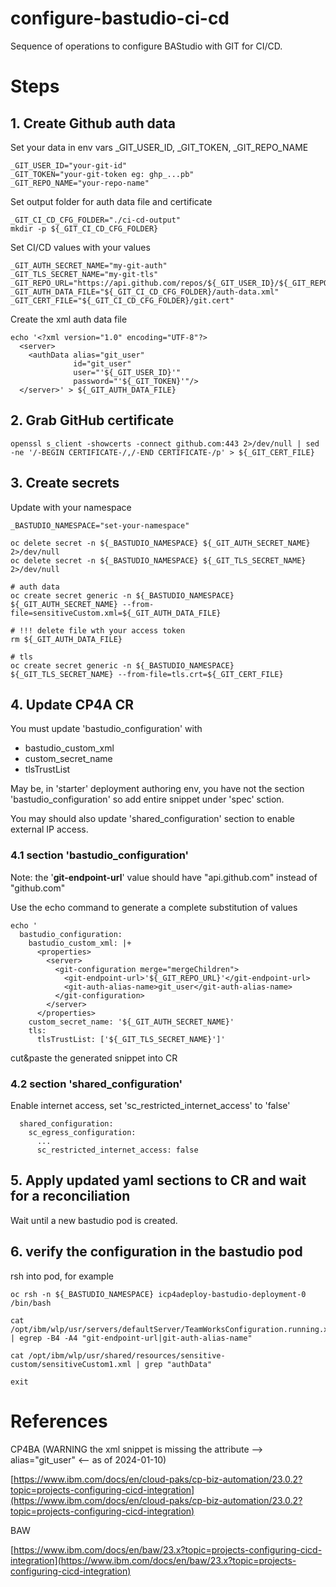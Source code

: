 # configure-bastudio-ci-cd

Sequence of operations to configure BAStudio with GIT for CI/CD.

# Steps

## 1. Create Github auth data

Set your data in env vars _GIT_USER_ID, _GIT_TOKEN, _GIT_REPO_NAME
```
_GIT_USER_ID="your-git-id"
_GIT_TOKEN="your-git-token eg: ghp_...pb"
_GIT_REPO_NAME="your-repo-name"
```

Set output folder for auth data file and certificate
```
_GIT_CI_CD_CFG_FOLDER="./ci-cd-output"
mkdir -p ${_GIT_CI_CD_CFG_FOLDER}
```

Set CI/CD values with your values
```
_GIT_AUTH_SECRET_NAME="my-git-auth"
_GIT_TLS_SECRET_NAME="my-git-tls"
_GIT_REPO_URL="https://api.github.com/repos/${_GIT_USER_ID}/${_GIT_REPO_NAME}"
_GIT_AUTH_DATA_FILE="${_GIT_CI_CD_CFG_FOLDER}/auth-data.xml"
_GIT_CERT_FILE="${_GIT_CI_CD_CFG_FOLDER}/git.cert"
```
Create the xml auth data file
```
echo '<?xml version="1.0" encoding="UTF-8"?>
  <server>
    <authData alias="git_user" 
              id="git_user" 
              user="'${_GIT_USER_ID}'" 
              password="'${_GIT_TOKEN}'"/>
  </server>' > ${_GIT_AUTH_DATA_FILE}
```


## 2. Grab GitHub certificate

```
openssl s_client -showcerts -connect github.com:443 2>/dev/null | sed -ne '/-BEGIN CERTIFICATE-/,/-END CERTIFICATE-/p' > ${_GIT_CERT_FILE}
```

## 3. Create secrets

Update with your namespace
```
_BASTUDIO_NAMESPACE="set-your-namespace"

oc delete secret -n ${_BASTUDIO_NAMESPACE} ${_GIT_AUTH_SECRET_NAME} 2>/dev/null
oc delete secret -n ${_BASTUDIO_NAMESPACE} ${_GIT_TLS_SECRET_NAME} 2>/dev/null

# auth data
oc create secret generic -n ${_BASTUDIO_NAMESPACE} ${_GIT_AUTH_SECRET_NAME} --from-file=sensitiveCustom.xml=${_GIT_AUTH_DATA_FILE}

# !!! delete file wth your access token
rm ${_GIT_AUTH_DATA_FILE}

# tls
oc create secret generic -n ${_BASTUDIO_NAMESPACE} ${_GIT_TLS_SECRET_NAME} --from-file=tls.crt=${_GIT_CERT_FILE}
```

## 4. Update CP4A CR

You must update 'bastudio_configuration' with

- bastudio_custom_xml
- custom_secret_name
- tlsTrustList

May be, in 'starter' deployment authoring env, you have not the section 'bastudio_configuration' so add entire snippet under 'spec' sction.

You may should also update 'shared_configuration' section to enable external IP access.

### 4.1 section 'bastudio_configuration'
Note: the '<b>git-endpoint-url</b>' value should have "api.github.com" instead of "github.com"

Use the echo command to generate a complete substitution of values
```
echo '
  bastudio_configuration:
    bastudio_custom_xml: |+
      <properties>
        <server>
          <git-configuration merge="mergeChildren">
            <git-endpoint-url>'${_GIT_REPO_URL}'</git-endpoint-url>
            <git-auth-alias-name>git_user</git-auth-alias-name>
          </git-configuration>
        </server>
      </properties>
    custom_secret_name: '${_GIT_AUTH_SECRET_NAME}'
    tls:
      tlsTrustList: ['${_GIT_TLS_SECRET_NAME}']'
```

cut&paste the generated snippet into CR

### 4.2 section 'shared_configuration'

Enable internet access, set 'sc_restricted_internet_access' to 'false'
```
  shared_configuration:
    sc_egress_configuration:
      ...
      sc_restricted_internet_access: false
```

## 5. Apply updated yaml sections to CR and wait for a reconciliation

Wait until a new bastudio pod is created.


## 6. verify the configuration in the bastudio pod

rsh into pod, for example
```
oc rsh -n ${_BASTUDIO_NAMESPACE} icp4adeploy-bastudio-deployment-0 /bin/bash

cat /opt/ibm/wlp/usr/servers/defaultServer/TeamWorksConfiguration.running.xml | egrep -B4 -A4 "git-endpoint-url|git-auth-alias-name"

cat /opt/ibm/wlp/usr/shared/resources/sensitive-custom/sensitiveCustom1.xml | grep "authData"

exit
```

# References

CP4BA (WARNING the xml snippet is missing the attribute --> alias="git_user" <-- as of 2024-01-10)

[https://www.ibm.com/docs/en/cloud-paks/cp-biz-automation/23.0.2?topic=projects-configuring-cicd-integration](https://www.ibm.com/docs/en/cloud-paks/cp-biz-automation/23.0.2?topic=projects-configuring-cicd-integration)



BAW

[https://www.ibm.com/docs/en/baw/23.x?topic=projects-configuring-cicd-integration](https://www.ibm.com/docs/en/baw/23.x?topic=projects-configuring-cicd-integration)

